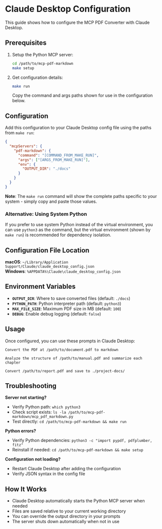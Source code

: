# Claude Desktop Configuration

This guide shows how to configure the MCP PDF Converter with Claude Desktop.

## Prerequisites

1. Setup the Python MCP server:
   ```bash
   cd /path/to/mcp-pdf-markdown
   make setup
   ```

2. Get configuration details:
   ```bash
   make run
   ```
   Copy the command and args paths shown for use in the configuration below.

## Configuration

Add this configuration to your Claude Desktop config file using the paths from `make run`:

```json
{
  "mcpServers": {
    "pdf-markdown": {
      "command": "[COMMAND_FROM_MAKE_RUN]",
      "args": ["[ARGS_FROM_MAKE_RUN]"],
      "env": {
        "OUTPUT_DIR": "./docs"
      }
    }
  }
}
```

**Note**: The `make run` command will show the complete paths specific to your system - simply copy and paste those values.

### Alternative: Using System Python

If you prefer to use system Python instead of the virtual environment, you can use `python3` as the command, but the virtual environment (shown by `make run`) is recommended for dependency isolation.

## Configuration File Location

**macOS**: `~/Library/Application Support/Claude/claude_desktop_config.json`  
**Windows**: `%APPDATA%\Claude\claude_desktop_config.json`

## Environment Variables

- **`OUTPUT_DIR`**: Where to save converted files (default: `./docs`)
- **`PYTHON_PATH`**: Python interpreter path (default: `python3`)
- **`MAX_FILE_SIZE`**: Maximum PDF size in MB (default: `100`)
- **`DEBUG`**: Enable debug logging (default: `false`)

## Usage

Once configured, you can use these prompts in Claude Desktop:

```
Convert the PDF at /path/to/document.pdf to markdown
```

```
Analyze the structure of /path/to/manual.pdf and summarize each chapter
```

```
Convert /path/to/report.pdf and save to ./project-docs/
```

## Troubleshooting

**Server not starting?**
- Verify Python path: `which python3`
- Check script exists: `ls -la /path/to/mcp-pdf-markdown/mcp_pdf_markdown.py`
- Test directly: `cd /path/to/mcp-pdf-markdown && make run`

**Python errors?**
- Verify Python dependencies: `python3 -c "import pypdf, pdfplumber, fitz"`
- Reinstall if needed: `cd /path/to/mcp-pdf-markdown && make setup`

**Configuration not loading?**
- Restart Claude Desktop after adding the configuration
- Verify JSON syntax in the config file

## How It Works

- Claude Desktop automatically starts the Python MCP server when needed
- Files are saved relative to your current working directory
- You can override the output directory in your prompts
- The server shuts down automatically when not in use